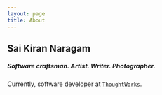 ```yaml
---
layout: page
title: About
---
```


## Sai Kiran Naragam

##### Software craftsman. Artist. Writer. Photographer.

Currently, software developer at <a href="https://www.thoughtworks.com">`ThoughtWorks`</a>.
